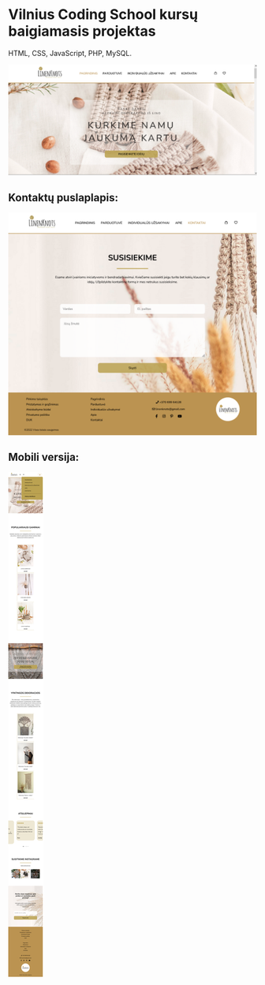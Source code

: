 # Vilnius Coding School kursų baigiamasis projektas
HTML, CSS, JavaScript, PHP, MySQL.

![](https://github.com/ziviledauderiene/Projektas/blob/main/screenshot-index.png)

## Kontaktų puslaplapis:
![](https://github.com/ziviledauderiene/Projektas/blob/main/screenshot-contacts.png)

## Mobili versija:
![](https://github.com/ziviledauderiene/Projektas/blob/main/screenshot-mobile.png)

